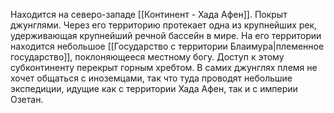 Находится на северо-западе [[Континент - Хада Афен]]. Покрыт джунглями. Через его территорию протекает одна из крупнейших рек, удерживающая крупнейший речной бассейн в мире. На его территории находится небольшое [[Государство с территории Блаимура|племенное государство]], поклоняющееся местному богу. Доступ к этому субконтиненту перекрыт горным хребтом. В самих джунглях племя не хочет общаться с иноземцами, так что туда проводят небольшие экспедиции, идущие как с территории Хада Афен, так и с империи Озетан.